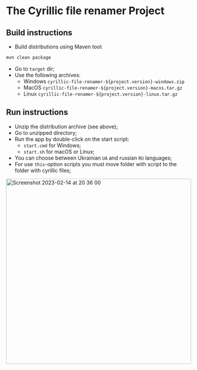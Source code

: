 # The Cyrillic file renamer Project

## Build instructions

- Build distributions using Maven tool:

```bash
mvn clean package
```
- Go to `target` dir;
- Use the following archives:
    - Windows `cyrillic-file-renamer-${project.version}-windows.zip`
    - MacOS `cyrillic-file-renamer-${project.version}-macos.tar.gz`
    - Linux `cyrillic-file-renamer-${project.version}-linux.tar.gz`
    
## Run instructions

- Unzip the distribution archive (see above);
- Go to unzipped directory;
- Run the app by double-click on the start script:
    - `start.cmd` for Windows;
    - `start.sh` for macOS or Linux;
- You can choose between Ukrainian `UA` and russian `RU` languages;
- For use `this`-option scripts you must move folder with script to the folder with cyrillic files;
<img width="503" alt="Screenshot 2023-02-14 at 20 36 00" src="https://user-images.githubusercontent.com/59470968/218839289-221f9bbe-99c6-4904-904a-f2b209275942.png">
